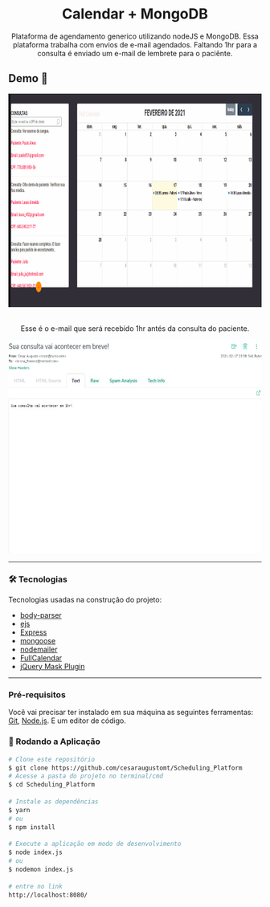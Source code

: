 <h1 align="center" style="text-align: center; font-weight: bold;">Calendar + MongoDB</h1>
<p align="center">Plataforma de agendamento generico utilizando nodeJS e MongoDB. Essa plataforma trabalha com envios de e-mail agendados. Faltando 1hr para a consulta é enviado um e-mail de lembrete para o paciênte.  </p>

## Demo 📸

<div align="center" >
  <img src="./github/agenda.gif" alt="demo-web" height="425">

</div>
<br>
<div align="center" >
<p> Esse é o e-mail que será recebido 1hr antés da consulta do paciente. </p>
  <img src="./github/mailtrap.jpg" alt="demo-web" height="425">

</div>

---

### 🛠 Tecnologias

Tecnologias usadas na construção do projeto:

- [body-parser](https://www.npmjs.com/package/body-parser)
- [ejs](https://ejs.co/)
- [Express](https://expressjs.com/)
- [mongoose](https://mongoosejs.com/)
- [nodemailer](https://nodemailer.com/about/)
- [FullCalendar](https://fullcalendar.io/)
- [jQuery Mask Plugin](https://igorescobar.github.io/jQuery-Mask-Plugin/)

---

### Pré-requisitos

Você vai precisar ter instalado em sua máquina as seguintes ferramentas:
[Git](https://git-scm.com), [Node.js](https://nodejs.org/en/).
E um editor de código.

### 🎲 Rodando a Aplicação

```bash
# Clone este repositório
$ git clone https://github.com/cesaraugustomt/Scheduling_Platform
# Acesse a pasta do projeto no terminal/cmd
$ cd Scheduling_Platform

# Instale as dependências
$ yarn
# ou
$ npm install

# Execute a aplicação em modo de desenvolvimento
$ node index.js
# ou
$ nodemon index.js

# entre no link
http://localhost:8080/


```
